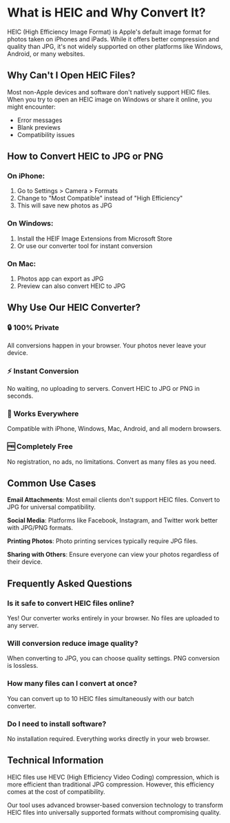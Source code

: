 # What is HEIC and Why Convert It?

HEIC (High Efficiency Image Format) is Apple's default image format for photos taken on iPhones and iPads. While it offers better compression and quality than JPG, it's not widely supported on other platforms like Windows, Android, or many websites.

## Why Can't I Open HEIC Files?

Most non-Apple devices and software don't natively support HEIC files. When you try to open an HEIC image on Windows or share it online, you might encounter:
- Error messages
- Blank previews
- Compatibility issues

## How to Convert HEIC to JPG or PNG

### On iPhone:
1. Go to Settings > Camera > Formats
2. Change to "Most Compatible" instead of "High Efficiency"
3. This will save new photos as JPG

### On Windows:
1. Install the HEIF Image Extensions from Microsoft Store
2. Or use our converter tool for instant conversion

### On Mac:
1. Photos app can export as JPG
2. Preview can also convert HEIC to JPG

## Why Use Our HEIC Converter?

### 🔒 100% Private
All conversions happen in your browser. Your photos never leave your device.

### ⚡ Instant Conversion
No waiting, no uploading to servers. Convert HEIC to JPG or PNG in seconds.

### 📱 Works Everywhere
Compatible with iPhone, Windows, Mac, Android, and all modern browsers.

### 🆓 Completely Free
No registration, no ads, no limitations. Convert as many files as you need.

## Common Use Cases

**Email Attachments**: Most email clients don't support HEIC files. Convert to JPG for universal compatibility.

**Social Media**: Platforms like Facebook, Instagram, and Twitter work better with JPG/PNG formats.

**Printing Photos**: Photo printing services typically require JPG files.

**Sharing with Others**: Ensure everyone can view your photos regardless of their device.

## Frequently Asked Questions

### Is it safe to convert HEIC files online?
Yes! Our converter works entirely in your browser. No files are uploaded to any server.

### Will conversion reduce image quality?
When converting to JPG, you can choose quality settings. PNG conversion is lossless.

### How many files can I convert at once?
You can convert up to 10 HEIC files simultaneously with our batch converter.

### Do I need to install software?
No installation required. Everything works directly in your web browser.

## Technical Information

HEIC files use HEVC (High Efficiency Video Coding) compression, which is more efficient than traditional JPG compression. However, this efficiency comes at the cost of compatibility.

Our tool uses advanced browser-based conversion technology to transform HEIC files into universally supported formats without compromising quality.
